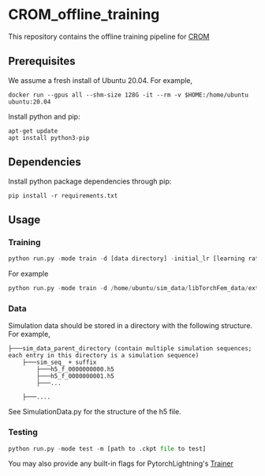 # CROM_offline_training

This repository contains the offline training pipeline for [CROM](https://arxiv.org/abs/2206.02607#:~:text=CROM%3A%20Continuous%20Reduced%2DOrder%20Modeling%20of%20PDEs%20Using%20Implicit%20Neural%20Representations,-Peter%20Yichen%20Chen&text=The%20excessive%20runtime%20of%20high,%2Dorder%20modeling%20(ROM).)

## Prerequisites
We assume a fresh install of Ubuntu 20.04. For example,

```
docker run --gpus all --shm-size 128G -it --rm -v $HOME:/home/ubuntu ubuntu:20.04
```

Install python and pip:
```
apt-get update
apt install python3-pip
```

## Dependencies
Install python package dependencies through pip:

```
pip install -r requirements.txt
```

## Usage

### Training

```python
python run.py -mode train -d [data directory] -initial_lr [learning rate constant] -epo [epoch sequence] -lr [learning rate scaling sequence] -batch_size [batch size] -lbl [label length] -scale_mlp [network width scale] -ks [kernel size] -strides [stride size] [-siren_dec] [-dec_omega_0 [decoder siren omega]] [-siren_enc] [-enc_omega_0 [encoder siren omega]] 
```

For example 

```python
python run.py -mode train -d /home/ubuntu/sim_data/libTorchFem_data/extreme_pig/test_tension011_pig_long_l-0.01_p2d -lbl 6 -lr 1 0.1 0.05 0.02 0.01 -epo 3000 3000 3000 3000 3000 -siren_dec -batch_size 4 -scale_mlp 64 -dec_omega_0 30 --gpus 1
```

### Data 
Simulation data should be stored in a directory with the following structure. 
For example, 
```
├───sim_data_parent_directory (contain multiple simulation sequences; each entry in this directory is a simulation sequence)
    ├───sim_seq_ + suffix
        ├───h5_f_0000000000.h5
        ├───h5_f_0000000001.h5
        ├───...
        
    ├───....
```
See SimulationData.py for the structure of the h5 file.

### Testing

```python
python run.py -mode test -m [path to .ckpt file to test]
```

You may also provide any built-in flags for PytorchLightning's [Trainer](https://pytorch-lightning.readthedocs.io/en/stable/common/trainer.html#trainer-flags)
